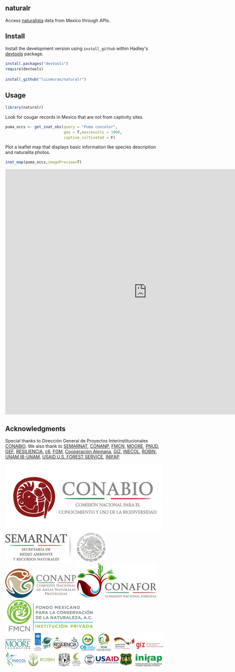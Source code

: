 ## naturalr

Access [naturalista](http://www.naturalista.mx/) data from Mexico through APIs.

## Install

Install the development version using `install_github` within Hadley's [devtools](https://github.com/hadley/devtools) package.

```r
install.packages("devtools")
require(devtools)

install_github("luismurao/naturalr")
```
## Usage

```r
library(naturalr)
```
Look for cougar records in Mexico that are not from captivity sites.
```r
puma_occs <- get_inat_obs(query = "Puma concolor",
                          geo = T,maxresults = 1000,
                          captive_cultivated = F)
```
Plot a leaflet map that displays basic information like species description and naturalita photos.

``` r
inat_map(puma_occs,imagePreview=T)
```

<iframe src="https://luismurao.github.io/puma_example.html"  width="900" height="780" style="border: none;"></iframe>



## Acknowledgments

Special thanks to Dirección General de Proyectos Interinstitucionales [CONABIO](http://www.conabio.gob.mx/). We also thank to [SEMARNAT](https://www.gob.mx/semarnat), [CONANP](https://www.gob.mx/conanp), [FMCN](https://fmcn.org/), [MOORE](https://www.moore.org/), [PNUD](http://www.mx.undp.org/), [GEF](https://www.thegef.org/), [RESILIENCIA](http://resilienciamexico.com/), [c6](http://www.c6.org.mx/), [FGM](https://www.facebook.com/Fondo-Golfo-de-M%C3%A9xico-AC-257470674443404/), [Cooperación Alemana](https://www.alemania-mexico.com/patrocinadores/la-cooperacion-alemana-en-mexico/), [GIZ](https://www.giz.de/en/worldwide/33041.html), [INECOL](http://www.inecol.mx/inecol/index.php/es/), [ROBIN](https://twitter.com/robin_project), [UNAM](https://www.unam.mx/),[IB-UNAM](http://www.ib.unam.mx/),
[USAID](https://www.usaid.gov/es/mexico),[U.S. FOREST SERVICE](https://www.fs.fed.us/), [INIFAP](http://www.inifap.gob.mx/SitePages/Inicio.aspx).

![](img/conabio.png) 
![](img/semarnat.png)
![](img/conanp.png)
![](img/conafor.png)
![](img/fmcn.png)
![](img/conabiofriends.png)
![](img/conabiofriends2.png)


